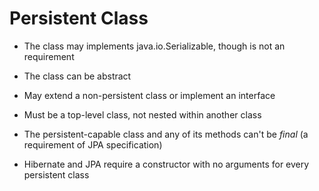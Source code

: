 # Persistent Class

- The class may implements java.io.Serializable, though is not an requirement

- The class can be abstract

- May extend a non-persistent class or implement an interface

- Must be a top-level class, not nested within another class

- The persistent-capable class and any of its methods can't be *final* (a
  requirement of JPA specification)

- Hibernate and JPA require a constructor with no arguments for every persistent class
